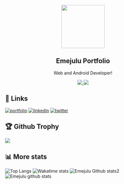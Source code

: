 <p align="center">
<a href="https://bit.ly/EmejuluPortfolio">
  <img width="140" src="https://avatars.githubusercontent.com/u/54607888?v=4" /> 
  </a> 
  <h2 align="center">Emejulu Portfolio</h2>
  <p align="center">Web and Android Developer!</p>
</p>

<p align="center">
<a href="https://bit.ly/EmejuluPortfolio">
    <img src="https://visitor-badge.glitch.me/badge?page_id=JUEsoft"/> 
  </a>  
 <a href="https://bit.ly/EmejuluPortfolio">
    <img src="https://wakatime.com/badge/user/6887a696-3885-4b54-a72b-318b6f2379be.svg"/> 
  </a>
</p>

## 🔗 Links
[![portfolio](https://img.shields.io/badge/my_portfolio-000?style=for-the-badge&logo=ko-fi&logoColor=white)](https://bit.ly/EmejuluPortfolio)
[![linkedin](https://img.shields.io/badge/linkedin-0A66C2?style=for-the-badge&logo=linkedin&logoColor=white)](https://www.linkedin.com/in/emmanuel-emejulu-ba3411227/)
[![twitter](https://img.shields.io/badge/twitter-1DA1F2?style=for-the-badge&logo=twitter&logoColor=white)](https://twitter.com/emejulucodes)

<p>
<h2>🏆 Github Trophy </h2>
<a href="https://bit.ly/EmejuluPortfolio">
<img src="https://github-profile-trophy.vercel.app/?username=JUEsoft">
</a>
</p>

## 📊 More stats
![Top Langs](https://github-readme-stats.vercel.app/api/top-langs/?username=JUEsoft&layout=compact)
![Wakatime stats](https://github-readme-stats.vercel.app/api/wakatime?username=emejulu&layout=compact)
![Emejulu Github stats2](https://github-readme-streak-stats.herokuapp.com/?user=JUEsoft&layout=compact&include_all_commits=true&&count_private=true&langs_count=20)
![Emejulu github stats](https://github-readme-stats.vercel.app/api?username=JUEsoft&show_icons=true&theme=radical)
